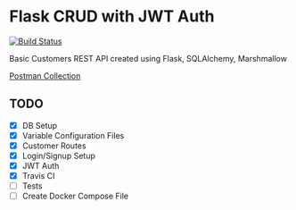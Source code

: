 # Flask CRUD with JWT Auth

[![Build Status](https://travis-ci.org/adnaanbheda/flask-crud.svg?branch=master)](https://travis-ci.org/adnaanbheda/flask-crud)

Basic Customers REST API created using Flask, SQLAlchemy, Marshmallow

[Postman Collection](https://www.getpostman.com/collections/3b00550bc8398e67ec62)



## TODO

- [x] DB Setup
- [x] Variable Configuration Files
- [x] Customer Routes
- [x] Login/Signup Setup
- [x] JWT Auth
- [X] Travis CI
- [ ] Tests
- [ ] Create Docker Compose File
